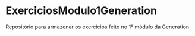 # ExerciciosModulo1Generation
Repositório para armazenar os exercícios feito no 1° módulo da Generation
